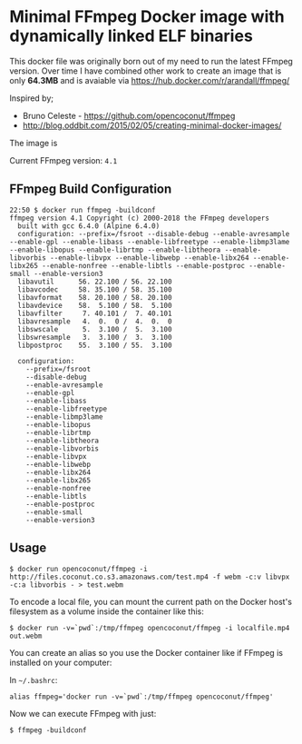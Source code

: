 # Minimal FFmpeg Docker image with dynamically linked ELF binaries

This docker file was originally born out of my need to run the latest FFmpeg version. Over time I have combined other
work to create an image that is only **64.3MB** and is avaiable via https://hub.docker.com/r/arandall/ffmpeg/

Inspired by;
 * Bruno Celeste - https://github.com/opencoconut/ffmpeg
 * http://blog.oddbit.com/2015/02/05/creating-minimal-docker-images/

The image is 

Current FFmpeg version: `4.1`

## FFmpeg Build Configuration

```
22:50 $ docker run ffmpeg -buildconf
ffmpeg version 4.1 Copyright (c) 2000-2018 the FFmpeg developers
  built with gcc 6.4.0 (Alpine 6.4.0)
  configuration: --prefix=/fsroot --disable-debug --enable-avresample --enable-gpl --enable-libass --enable-libfreetype --enable-libmp3lame --enable-libopus --enable-librtmp --enable-libtheora --enable-libvorbis --enable-libvpx --enable-libwebp --enable-libx264 --enable-libx265 --enable-nonfree --enable-libtls --enable-postproc --enable-small --enable-version3
  libavutil      56. 22.100 / 56. 22.100
  libavcodec     58. 35.100 / 58. 35.100
  libavformat    58. 20.100 / 58. 20.100
  libavdevice    58.  5.100 / 58.  5.100
  libavfilter     7. 40.101 /  7. 40.101
  libavresample   4.  0.  0 /  4.  0.  0
  libswscale      5.  3.100 /  5.  3.100
  libswresample   3.  3.100 /  3.  3.100
  libpostproc    55.  3.100 / 55.  3.100

  configuration:
    --prefix=/fsroot
    --disable-debug
    --enable-avresample
    --enable-gpl
    --enable-libass
    --enable-libfreetype
    --enable-libmp3lame
    --enable-libopus
    --enable-librtmp
    --enable-libtheora
    --enable-libvorbis
    --enable-libvpx
    --enable-libwebp
    --enable-libx264
    --enable-libx265
    --enable-nonfree
    --enable-libtls
    --enable-postproc
    --enable-small
    --enable-version3
```

## Usage

```
$ docker run opencoconut/ffmpeg -i http://files.coconut.co.s3.amazonaws.com/test.mp4 -f webm -c:v libvpx -c:a libvorbis - > test.webm
```

To encode a local file, you can mount the current path on the Docker host's filesystem as a volume inside the container like this:

```
$ docker run -v=`pwd`:/tmp/ffmpeg opencoconut/ffmpeg -i localfile.mp4 out.webm
```

You can create an alias so you use the Docker container like if FFmpeg is installed on your computer:

In `~/.bashrc`:

```
alias ffmpeg='docker run -v=`pwd`:/tmp/ffmpeg opencoconut/ffmpeg'
```

Now we can execute FFmpeg with just:

```
$ ffmpeg -buildconf
```
